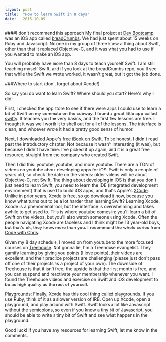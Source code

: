 ```yaml
---
layout: post
title:  "How to learn Swift in 8 days"
date:   2015-10-09
---
```



####I don't recommend this approach
My final project at <a href="http://www.devbootcamp.com">Dev Bootcamp</a> was an iOS app called <a href ="https://github.com/Salt7900/breadcrumbs">breadCrumbs</a>. We had just spent about 15 weeks on Ruby and Javascript. No one in my group of three knew a thing about Swift, other than that it replaced Objective-C, and it was what you had to use if you wanted to make an iOS app.

You will probably have more than 8 days to teach yourself Swift. I am still teaching myself Swift, and if you look at the breadCrumbs repo, you'll see that while the Swift we wrote worked, it wasn't great, but it got the job done.

###Where to start (don't forget about Xcode!)

So say you do want to learn Swift? Where should you start? Here's why I did:

First, I checked the app store to see if there were apps I could use to learn a bit of Swift on my commute on the subway. I found a great little app called <a href="http://http://swifty-app.com/">swifty</a>. It teaches you the very basics, and the first few lessons are free. I thought it was well worth it to shell out for all of the lessons. The interface is clean, and whoever wrote it had a pretty good sense of humor.

Next, I downloaded Apple's free <a href="https://itunes.apple.com/us/book/swift-programming-language/id881256329?mt=11">iBook on Swift</a>. To be honest, I didn't read past the introductory chapter. Not because it wasn't interesting (it was), but because I didn't have time. I've picked it up again, and it is a great free resource, straight from the company who created Swift.

Then I did this: youtube, youtube, and more youtube. There are a TON of videos on youtube about developing apps for iOS. Swift is only a couple of years old, so check the date on the videos: older videos will be about Objective-C, not Swift. The thing about developing in iOS is that you don't just need to learn Swift, you need to learn the IDE (integrated development environment) that is used to build iOS apps, and that's Apple's <a href = "https://developer.apple.com/xcode/">XCode</a>. Unlike in prior years, Xcode is free, so go download it now, because you know what turns out to be a lot harder than learning Swift? Learning Xcode. Xcode is a phenomenal tool, but the interface is overwhelming and takes awhile to get used to. This is where youtube comes in: you'll learn a bit of Swift on the videos, but you'll also watch someone using Xcode. Often the people navigating Xcode are faceless and I think might be 13 year-old boys, but that's ok, they know more than you. I recommend the whole series from <a href="http://codewithchris.com/">Code with Chris</a>.

Given my 8 day schedule, I moved on from youtube to the more focused courses on <a href="https://teamtreehouse.com/">Treehouse</a>. Not gonna lie, I'm a Treehouse evangelist. They gamify learning by giving you points (I love points), their videos are excellent, and their practice projects are challenging (please just don't pass off one of their projects as a project of your own). The downside of Treehouse is that it isn't free; the upside is that the first month is free, and you can suspend and reactivate your membership whenever you want. I found the Treehouse videos and exercise on Swift and iOS development to be as high quality as the rest of yourself.

Playgrounds: Finally, Xcode has this cool thing called playgrounds. If you use Ruby, think of it as a slower version of IRB. Open up Xcode, open a playground, and play around with Swift. Swift looks a lot like Javascript without the semicolons, so even if you know a tiny bit of Javascript, you should be able to write a tiny bit of Swift and see what happens in the playground.

Good luck! If you have any resources for learning Swift, let me know in the comments.
